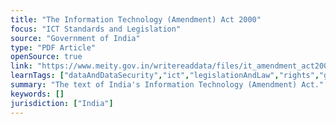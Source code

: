 ```yaml
---
title: "The Information Technology (Amendment) Act 2000"
focus: "ICT Standards and Legislation"
source: "Government of India"
type: "PDF Article"
openSource: true
link: "https://www.meity.gov.in/writereaddata/files/it_amendment_act2008%20%281%29_0.pdf"
learnTags: ["dataAndDataSecurity","ict","legislationAndLaw","rights","government"]
summary: "The text of India's Information Technology (Amendment) Act."
keywords: []
jurisdiction: ["India"]
---
```

